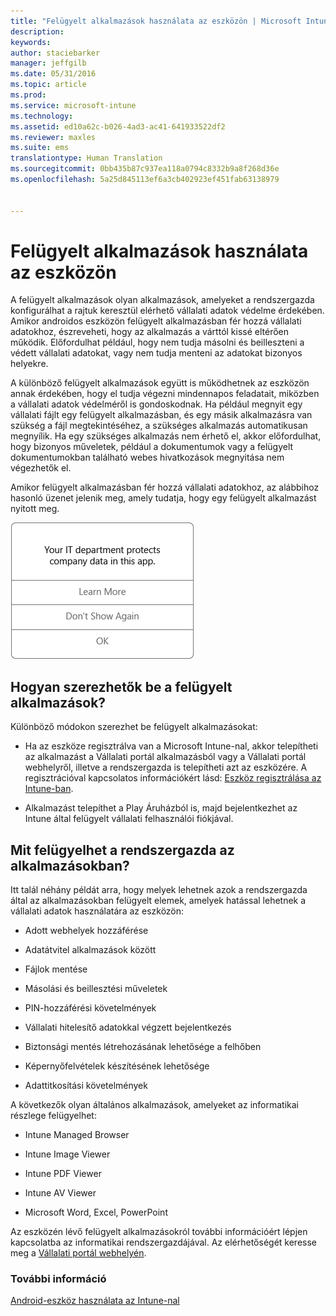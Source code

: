```yaml
---
title: "Felügyelt alkalmazások használata az eszközön | Microsoft Intune"
description: 
keywords: 
author: staciebarker
manager: jeffgilb
ms.date: 05/31/2016
ms.topic: article
ms.prod: 
ms.service: microsoft-intune
ms.technology: 
ms.assetid: ed10a62c-b026-4ad3-ac41-641933522df2
ms.reviewer: maxles
ms.suite: ems
translationtype: Human Translation
ms.sourcegitcommit: 0bb435b87c937ea118a0794c8332b9a8f268d36e
ms.openlocfilehash: 5a25d845113ef6a3cb402923ef451fab63138979


---
```



# Felügyelt alkalmazások használata az eszközön

A felügyelt alkalmazások olyan alkalmazások, amelyeket a rendszergazda konfigurálhat a rajtuk keresztül elérhető vállalati adatok védelme érdekében. Amikor androidos eszközön felügyelt alkalmazásban fér hozzá vállalati adatokhoz, észreveheti, hogy az alkalmazás a várttól kissé eltérően működik. Előfordulhat például, hogy nem tudja másolni és beilleszteni a védett vállalati adatokat, vagy nem tudja menteni az adatokat bizonyos helyekre.

A különböző felügyelt alkalmazások együtt is működhetnek az eszközön annak érdekében, hogy el tudja végezni mindennapos feladatait, miközben a vállalati adatok védelméről is gondoskodnak. Ha például megnyit egy vállalati fájlt egy felügyelt alkalmazásban, és egy másik alkalmazásra van szükség a fájl megtekintéséhez, a szükséges alkalmazás automatikusan megnyílik. Ha egy szükséges alkalmazás nem érhető el, akkor előfordulhat, hogy bizonyos műveletek, például a dokumentumok vagy a felügyelt dokumentumokban található webes hivatkozások megnyitása nem végezhetők el.

Amikor felügyelt alkalmazásban fér hozzá vállalati adatokhoz, az alábbihoz hasonló üzenet jelenik meg, amely tudatja, hogy egy felügyelt alkalmazást nyitott meg.

![open-managed-apps-message](./media/managed-apps-message.png)

## Hogyan szerezhetők be a felügyelt alkalmazások?
Különböző módokon szerezhet be felügyelt alkalmazásokat:

-   Ha az eszköze regisztrálva van a Microsoft Intune-nal, akkor telepítheti az alkalmazást a Vállalati portál alkalmazásból vagy a Vállalati portál webhelyről, illetve a rendszergazda is telepítheti azt az eszközére. A regisztrációval kapcsolatos információkért lásd: [Eszköz regisztrálása az Intune-ban](enroll-your-device-in-Intune-android.md).

-   Alkalmazást telepíthet a Play Áruházból is, majd bejelentkezhet az Intune által felügyelt vállalati felhasználói fiókjával.

## Mit felügyelhet a rendszergazda az alkalmazásokban?
Itt talál néhány példát arra, hogy melyek lehetnek azok a rendszergazda által az alkalmazásokban felügyelt elemek, amelyek hatással lehetnek a vállalati adatok használatára az eszközön:

-   Adott webhelyek hozzáférése

-   Adatátvitel alkalmazások között

-   Fájlok mentése

-   Másolási és beillesztési műveletek

-   PIN-hozzáférési követelmények

-   Vállalati hitelesítő adatokkal végzett bejelentkezés

-   Biztonsági mentés létrehozásának lehetősége a felhőben

-   Képernyőfelvételek készítésének lehetősége

-   Adattitkosítási követelmények

A következők olyan általános alkalmazások, amelyeket az informatikai részlege felügyelhet:

-   Intune Managed Browser

-   Intune Image Viewer

-   Intune PDF Viewer

-   Intune AV Viewer

-   Microsoft Word, Excel, PowerPoint

Az eszközén lévő felügyelt alkalmazásokról további információért lépjen kapcsolatba az informatikai rendszergazdájával. Az elérhetőségét keresse meg a [Vállalati portál webhelyén](http://portal.manage.microsoft.com).


### További információ
[Android-eszköz használata az Intune-nal](using-your-android-device-with-intune.md)


<!--HONumber=Jun16_HO4-->


